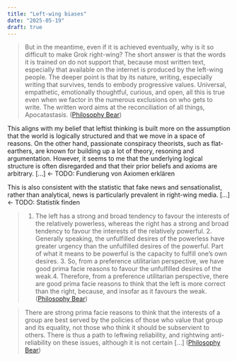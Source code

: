 ```yaml
---
title: "Left-wing biases"
date: "2025-05-19"
draft: true
---
```


> But in the meantime, even if it is achieved eventually, why is it so difficult to make Grok right-wing? The short answer is that the words it is trained on do not support that, because most written text, especially that available on the internet is produced by the left-wing people. The deeper point is that by its nature, writing, especially writing that survives, tends to embody progressive values. Universal, empathetic, emotionally thoughtful, curious, and open, all this is true even when we factor in the numerous exclusions on who gets to write. The written word aims at the reconciliation of all things, Apocatastasis. ([Philosophy Bear](https://philosophybear.substack.com/p/grokking-the-logos))

This aligns with my belief that leftist thinking is built more on the assumption that the world is logically structured and that we move in a space of reasons. On the other hand, passionate conspiracy theorists, such as flat-earthers, are known for building up a lot of theory, resoning and argumentation. However, it seems to me that the underlying logical structure is often disregarded and that their prior beliefs and axioms are arbitrary. 
[...] <- TODO: Fundierung von Axiomen erklären

This is also consistent with the statistic that fake news and sensationalist, rather than analytical, news is particularly prevalent in right-wing media.
[...] <- TODO: Statistik finden

> 1. The left has a strong and broad tendency to favour the interests of the relatively powerless, whereas the right has a strong and broad tendency to favour the interests of the relatively powerful. 2. Generally speaking, the unfulfilled desires of the powerless have greater urgency than the unfulfilled desires of the powerful. Part of what it means to be powerful is the capacity to fulfill one’s own desires. 3. So, from a preference utilitarian perspective, we have good prima facie reasons to favour the unfulfilled desires of the weak.4. Therefore, from a preference utilitarian perspective, there are good prima facie reasons to think that the left is more correct than the right, because, and insofar as it favours the weak. ([Philosophy Bear](https://philosophybear.substack.com/p/why-the-left-is-right))

> There are strong prima facie reasons to think that the interests of a group are best served by the policies of those who value that group and its equality, not those who think it should be subservient to others. There is thus a path to leftwing reliability, and rightwing anti-reliability on these issues, although it is not certain [...] ([Philosophy Bear](https://philosophybear.substack.com/p/why-the-left-is-right))